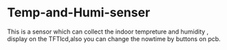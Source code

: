 # Temp-and-Humi-senser
This is a sensor which can collect the indoor tempreture and humidity , display on the TFTlcd,also you can change the nowtime by buttons on pcb.  
